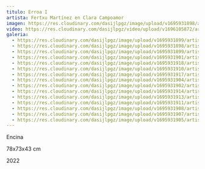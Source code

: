 ```yaml
---
titulo: Erroa I
artista: Fertxu Martínez en Clara Campoamor
imagen: https://res.cloudinary.com/dasijlpgz/image/upload/v1695931898/artistas/Fertxu%20Mart%C3%ADnez/Erroa%20I/P1070120.jpg
video: https://res.cloudinary.com/dasijlpgz/video/upload/v1696105872/artistas/Fertxu%20Mart%C3%ADnez/Erroa%20I/Sin_t%C3%ADtulo_1.mp4
galeria:
  - https://res.cloudinary.com/dasijlpgz/image/upload/v1695931899/artistas/Fertxu%20Mart%C3%ADnez/Erroa%20I/P1070122.jpg
  - https://res.cloudinary.com/dasijlpgz/image/upload/v1695931898/artistas/Fertxu%20Mart%C3%ADnez/Erroa%20I/P1070120.jpg
  - https://res.cloudinary.com/dasijlpgz/image/upload/v1695931899/artistas/Fertxu%20Mart%C3%ADnez/Erroa%20I/P1070124.jpg
  - https://res.cloudinary.com/dasijlpgz/image/upload/v1695931901/artistas/Fertxu%20Mart%C3%ADnez/Erroa%20I/P1070126.jpg
  - https://res.cloudinary.com/dasijlpgz/image/upload/v1695931918/artistas/Fertxu%20Mart%C3%ADnez/Erroa%20I/P1070145.jpg
  - https://res.cloudinary.com/dasijlpgz/image/upload/v1695931910/artistas/Fertxu%20Mart%C3%ADnez/Erroa%20I/P1070136.jpg
  - https://res.cloudinary.com/dasijlpgz/image/upload/v1695931917/artistas/Fertxu%20Mart%C3%ADnez/Erroa%20I/P1070144.jpg
  - https://res.cloudinary.com/dasijlpgz/image/upload/v1695931904/artistas/Fertxu%20Mart%C3%ADnez/Erroa%20I/P1070129.jpg
  - https://res.cloudinary.com/dasijlpgz/image/upload/v1695931902/artistas/Fertxu%20Mart%C3%ADnez/Erroa%20I/P1070127.jpg
  - https://res.cloudinary.com/dasijlpgz/image/upload/v1695931914/artistas/Fertxu%20Mart%C3%ADnez/Erroa%20I/P1070142.jpg
  - https://res.cloudinary.com/dasijlpgz/image/upload/v1695931913/artistas/Fertxu%20Mart%C3%ADnez/Erroa%20I/P1070141.jpg
  - https://res.cloudinary.com/dasijlpgz/image/upload/v1695931911/artistas/Fertxu%20Mart%C3%ADnez/Erroa%20I/P1070140.jpg
  - https://res.cloudinary.com/dasijlpgz/image/upload/v1695931908/artistas/Fertxu%20Mart%C3%ADnez/Erroa%20I/P1070134.jpg
  - https://res.cloudinary.com/dasijlpgz/image/upload/v1695931907/artistas/Fertxu%20Mart%C3%ADnez/Erroa%20I/P1070133.jpg
  - https://res.cloudinary.com/dasijlpgz/image/upload/v1695931905/artistas/Fertxu%20Mart%C3%ADnez/Erroa%20I/P1070131.jpg
---
```

E﻿ncina

7﻿8x73x43 cm

2﻿022